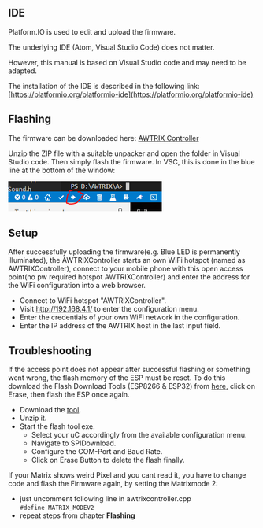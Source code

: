 ## **IDE**

Platform.IO is used to edit and upload the firmware.

The underlying IDE (Atom, Visual Studio Code) does not matter.

However, this manual is based on Visual Studio code and may need to be adapted.

The installation of the IDE is described in the following link:
[https://platformio.org/platformio-ide](https://platformio.org/platformio-ide)

## **Flashing**

The firmware can be downloaded here:
[AWTRIX Controller](http://awtrix.blueforcer.de/awtrixcontroller.zip)


Unzip the ZIP file with a suitable unpacker and open the folder in Visual Studio code. Then simply flash the firmware. In VSC, this is done in the blue line at the bottom of the window:  

![image alt text](assets/image_2.png)

## **Setup**

After successfully uploading the firmware(e.g. Blue LED is permanently illuminated), the AWTRIXController starts an own WiFi hotspot (named as AWTRIXController), connect to your mobile phone with this open access point(no pw required hotspot AWTRIXController) and enter the address for the WiFi configuration into a web browser.

- Connect to WiFi hotspot "AWTRIXController".
- Visit http://192.168.4.1/ to enter the configuration menu.
- Enter the credentials of your own WiFi network in the configuration.  
- Enter the IP address of the AWTRIX host in the last input field.


## **Troubleshooting**

If the access point does not appear after successful flashing or something went wrong, the flash memory of the ESP must be reset. To do this download the Flash Download Tools (ESP8266 & ESP32) from [here](https://www.espressif.com/en/support/download/other-tools), click on Erase, then flash the ESP once again.

- Download the [tool](https://www.espressif.com/en/support/download/other-tools).
- Unzip it.
- Start the flash tool exe.
  - Select your uC accordingly from the available configuration menu.
  - Navigate to SPIDownload.
  - Configure the COM-Port and Baud Rate.
  - Click on Erase Button to delete the flash finally.

If your Matrix shows weird Pixel and you cant read it, you have to change code and flash the Firmware again, by setting the Matrixmode 2:
- just uncomment following line in awtrixcontroller.cpp   
```#define MATRIX_MODEV2```
- repeat steps from chapter **Flashing**